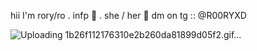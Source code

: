 hii I'm rory/ro . infp 🎀 . she / her 🖤
      dm on tg  :: @R00RYXD



![Uploading 1b26f112176310e2b260da81899d05f2.gif…]()
